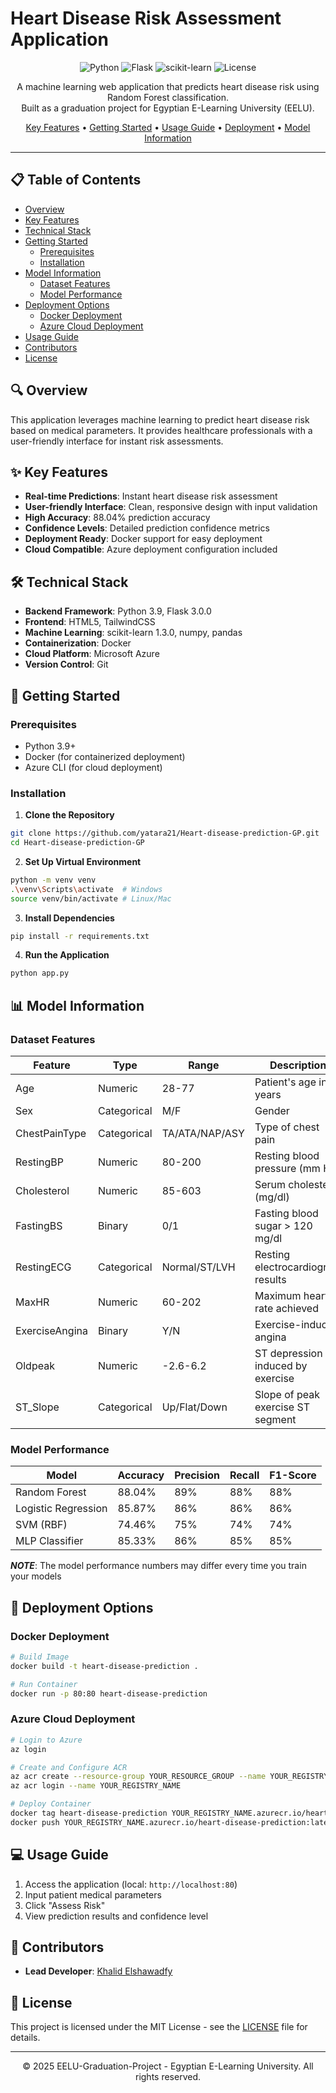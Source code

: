 # Heart Disease Risk Assessment Application

<div align="center">

![Python](https://img.shields.io/badge/python-v3.9-blue.svg)
![Flask](https://img.shields.io/badge/flask-v3.0.0-lightgrey.svg)
![scikit-learn](https://img.shields.io/badge/scikit--learn-1.3.0-orange.svg)
![License](https://img.shields.io/badge/license-MIT-green.svg)

A machine learning web application that predicts heart disease risk using Random Forest classification.  
Built as a graduation project for Egyptian E-Learning University (EELU).

[Key Features](#-key-features) •
[Getting Started](#-getting-started) •
[Usage Guide](#-usage-guide) •
[Deployment](#-deployment-options) •
[Model Information](#-model-information)

</div>

---

## 📋 Table of Contents
- [Overview](#-overview)
- [Key Features](#-key-features)
- [Technical Stack](#-technical-stack)
- [Getting Started](#-getting-started)
  - [Prerequisites](#prerequisites)
  - [Installation](#installation)
- [Model Information](#-model-information)
  - [Dataset Features](#dataset-features)
  - [Model Performance](#model-performance)
- [Deployment Options](#-deployment-options)
  - [Docker Deployment](#docker-deployment)
  - [Azure Cloud Deployment](#azure-cloud-deployment)
- [Usage Guide](#-usage-guide)
- [Contributors](#-contributors)
- [License](#-license)


## 🔍 Overview
This application leverages machine learning to predict heart disease risk based on medical parameters. It provides healthcare professionals with a user-friendly interface for instant risk assessments.

## ✨ Key Features
- **Real-time Predictions**: Instant heart disease risk assessment
- **User-friendly Interface**: Clean, responsive design with input validation
- **High Accuracy**: 88.04% prediction accuracy
- **Confidence Levels**: Detailed prediction confidence metrics
- **Deployment Ready**: Docker support for easy deployment
- **Cloud Compatible**: Azure deployment configuration included

## 🛠 Technical Stack
- **Backend Framework**: Python 3.9, Flask 3.0.0
- **Frontend**: HTML5, TailwindCSS
- **Machine Learning**: scikit-learn 1.3.0, numpy, pandas
- **Containerization**: Docker
- **Cloud Platform**: Microsoft Azure
- **Version Control**: Git

## 🚀 Getting Started

### Prerequisites
- Python 3.9+
- Docker (for containerized deployment)
- Azure CLI (for cloud deployment)

### Installation

1. **Clone the Repository**
```bash
git clone https://github.com/yatara21/Heart-disease-prediction-GP.git
cd Heart-disease-prediction-GP
```

2. **Set Up Virtual Environment**
```bash
python -m venv venv
.\venv\Scripts\activate  # Windows
source venv/bin/activate # Linux/Mac
```

3. **Install Dependencies**
```bash
pip install -r requirements.txt
```

4. **Run the Application**
```bash
python app.py
```

## 📊 Model Information

### Dataset Features
| Feature | Type | Range | Description |
|---------|------|--------|-------------|
| Age | Numeric | 28-77 | Patient's age in years |
| Sex | Categorical | M/F | Gender |
| ChestPainType | Categorical | TA/ATA/NAP/ASY | Type of chest pain |
| RestingBP | Numeric | 80-200 | Resting blood pressure (mm Hg) |
| Cholesterol | Numeric | 85-603 | Serum cholesterol (mg/dl) |
| FastingBS | Binary | 0/1 | Fasting blood sugar > 120 mg/dl |
| RestingECG | Categorical | Normal/ST/LVH | Resting electrocardiogram results |
| MaxHR | Numeric | 60-202 | Maximum heart rate achieved |
| ExerciseAngina | Binary | Y/N | Exercise-induced angina |
| Oldpeak | Numeric | -2.6-6.2 | ST depression induced by exercise |
| ST_Slope | Categorical | Up/Flat/Down | Slope of peak exercise ST segment |

### Model Performance
| Model | Accuracy | Precision | Recall | F1-Score |
|-------|----------|-----------|---------|-----------|
| Random Forest | 88.04% | 89% | 88% | 88% |
| Logistic Regression | 85.87% | 86% | 86% | 86% |
| SVM (RBF) | 74.46% | 75% | 74% | 74% |
| MLP Classifier | 85.33% | 86% | 85% | 85% |

***NOTE***: The model performance numbers may differ every time you train your models

## 🐳 Deployment Options

### Docker Deployment
```bash
# Build Image
docker build -t heart-disease-prediction .

# Run Container
docker run -p 80:80 heart-disease-prediction
```

### Azure Cloud Deployment
```bash
# Login to Azure
az login

# Create and Configure ACR
az acr create --resource-group YOUR_RESOURCE_GROUP --name YOUR_REGISTRY_NAME --sku Basic
az acr login --name YOUR_REGISTRY_NAME

# Deploy Container
docker tag heart-disease-prediction YOUR_REGISTRY_NAME.azurecr.io/heart-disease-prediction:latest
docker push YOUR_REGISTRY_NAME.azurecr.io/heart-disease-prediction:latest
```

## 💻 Usage Guide
1. Access the application (local: `http://localhost:80`)
2. Input patient medical parameters
3. Click "Assess Risk"
4. View prediction results and confidence level

## 👥 Contributors
- **Lead Developer**: [Khalid Elshawadfy](https://github.com/yatara21)


## 📄 License
This project is licensed under the MIT License - see the [LICENSE](LICENSE) file for details.

---

<div align="center">
© 2025 EELU-Graduation-Project - Egyptian E-Learning University.  
All rights reserved.
</div>